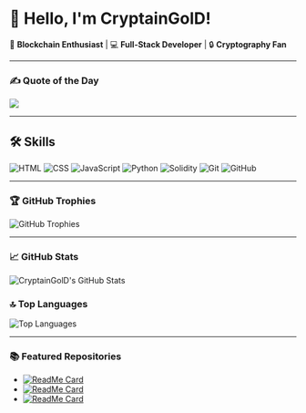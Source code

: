 # 👋 Hello, I'm CryptainGolD!

🌟 **Blockchain Enthusiast** | 💻 **Full-Stack Developer** | 🔒 **Cryptography Fan**

---

### ✍️ Quote of the Day
![](https://quotes-github-readme.vercel.app/api?type=horizontal&theme=radical)

---

## 🛠 Skills

![HTML](https://img.shields.io/badge/HTML5-%23E34F26.svg?style=for-the-badge&logo=html5&logoColor=white)
![CSS](https://img.shields.io/badge/CSS3-%231572B6.svg?style=for-the-badge&logo=css3&logoColor=white)
![JavaScript](https://img.shields.io/badge/JavaScript-%23F7DF1E.svg?style=for-the-badge&logo=javascript&logoColor=black)
![Python](https://img.shields.io/badge/Python-%233776AB.svg?style=for-the-badge&logo=python&logoColor=white)
![Solidity](https://img.shields.io/badge/Solidity-%23363636.svg?style=for-the-badge&logo=solidity&logoColor=white)
![Git](https://img.shields.io/badge/Git-%23F05033.svg?style=for-the-badge&logo=git&logoColor=white)
![GitHub](https://img.shields.io/badge/GitHub-%23181717.svg?style=for-the-badge&logo=github&logoColor=white)

---

### 🏆 GitHub Trophies
![GitHub Trophies](https://github-profile-trophy.vercel.app/?username=CryptainGolD&theme=radical&no-frame=true&margin-w=10)

---

### 📈 GitHub Stats
![CryptainGolD's GitHub Stats](https://github-readme-stats.vercel.app/api?username=CryptainGolD&show_icons=true&theme=radical)

### 🔝 Top Languages
![Top Languages](https://github-readme-stats.vercel.app/api/top-langs/?username=CryptainGolD&layout=compact&theme=radical)

---

### 📚 Featured Repositories
- [![ReadMe Card](https://github-readme-stats.vercel.app/api/pin/?username=CryptainGolD&repo=awesome-project&theme=radical)](https://github.com/CryptainGolD/TelegramUI)
- [![ReadMe Card](https://github-readme-stats.vercel.app/api/pin/?username=CryptainGolD&repo=another-project&theme=radical)](https://github.com/CryptainGolD/EtherumTxAnalyst)
- [![ReadMe Card](https://github-readme-stats.vercel.app/api/pin/?username=CryptainGolD&repo=another-project&theme=radical)](https://github.com/CryptainGolD/SolanaTxAnalyst)
